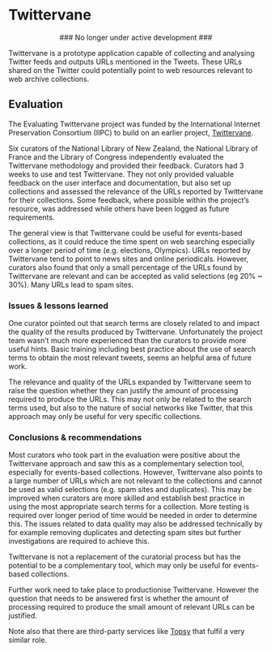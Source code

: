 Twittervane
===========

<center>
### No longer under active development ###
</center>

Twittervane is a prototype application capable of collecting and analysing Twitter feeds and outputs URLs mentioned in the Tweets. These URLs shared on the Twitter could potentially point to web resources relevant to web archive collections.

Evaluation
----------
The Evaluating Twittervane project was funded by the International Internet Preservation Consortium (IIPC) to build on an earlier project, [Twittervane](http://netpreserve.org/projects/twittervane). 

Six curators of the National Library of New Zealand, the National Library of France and the Library of Congress independently evaluated the Twittervane methodology and provided their feedback. Curators had 3 weeks to use and test Twittervane. They not only provided valuable feedback on the user interface and documentation, but also set up collections and assessed the relevance of the URLs reported by Twittervane for their collections. Some feedback, where possible within the project’s resource, was addressed while others have been logged as future requirements.

The general view is that Twittervane could be useful for events-based collections, as it could reduce the time spent on web searching especially over a longer period of time (e.g. elections, Olympics). URLs reported by Twittervane tend to point to news sites and online periodicals. However, curators also found that only a small percentage of the URLs found by Twittervane are relevant and can be accepted as valid selections (eg 20% ~ 30%). Many URLs lead to spam sites.

### Issues & lessons learned ###

One curator pointed out that search terms are closely related to and impact the quality of the results produced by Twittervane. Unfortunately the project team wasn’t much more experienced than the curators to provide more useful hints. Basic training including best practice about the use of search terms to obtain the most relevant tweets, seems an helpful area of future work.

The relevance and quality of the URLs expanded by Twittervane seem to raise the question whether they can justify the amount of processing required to produce the URLs. This may not only be related to the search terms used, but also to the nature of social networks like Twitter, that this approach may only be useful for very specific collections.


### Conclusions & recommendations ###

Most curators who took part in the evaluation were positive about the Twittervane approach and saw this as a complementary selection tool, especially for events-based collections. However, Twittervane also points to a large number of URLs which are not relevant to the collections and cannot be used as valid selections (e.g. spam sites and duplicates). This may be improved when curators are more skilled and establish best practice in using the most appropriate search terms for a collection. More testing is required over longer period of time would be needed in order to determine this. The issues related to data quality may also be addressed technically by for example removing duplicates and detecting spam sites but further investigations are required to achieve this.

Twittervane is not a replacement of the curatorial process but has the potential to be a complementary tool, which may only be useful for events-based collections. 

Further work need to take place to productionise Twittervane. However the question that needs to be answered first is whether the amount of processing required to produce the small amount of relevant URLs can be justified. 

Note also that there are third-party services like [Topsy](http://topsy.com/) that fulfil a very similar role.
